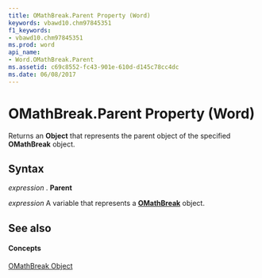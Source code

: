 ```yaml
---
title: OMathBreak.Parent Property (Word)
keywords: vbawd10.chm97845351
f1_keywords:
- vbawd10.chm97845351
ms.prod: word
api_name:
- Word.OMathBreak.Parent
ms.assetid: c69c8552-fc43-901e-610d-d145c78cc4dc
ms.date: 06/08/2017
---
```



# OMathBreak.Parent Property (Word)

Returns an  **Object** that represents the parent object of the specified **OMathBreak** object.


## Syntax

 _expression_ . **Parent**

 _expression_ A variable that represents a **[OMathBreak](Word.OMathBreak.md)** object.


## See also


#### Concepts


[OMathBreak Object](Word.OMathBreak.md)


